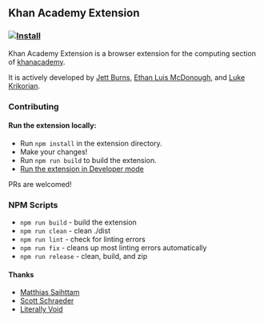## Khan Academy Extension
### [![Install](https://developer.chrome.com/webstore/images/ChromeWebStore_Badge_v2_206x58.png)](https://chrome.google.com/webstore/detail/the-khan-academy-extensio/gniggljddhajnfbkjndcgnomkddfcial)
Khan Academy Extension is a browser extension for the computing section of [khanacademy](https://khanacademy.org).


It is actively developed by [Jett Burns](https://github.com/jettburns14), [Ethan Luis McDonough](https://github.com/EthanLuisMcDonough), and [Luke Krikorian](https://github.com/lukekrikorian).

### Contributing
#### Run the extension locally:
* Run `npm install` in the extension directory.
* Make your changes!
* Run `npm run build` to build the extension.
* [Run the extension in Developer mode](https://developer.chrome.com/extensions/getstarted#unpacked)

PRs are welcomed!


### NPM Scripts
* `npm run build` - build the extension
* `npm run clean` - clean ./dist
* `npm run lint` - check for linting errors
* `npm run fix` - cleans up most linting errors automatically
* `npm run release` - clean, build, and zip

#### Thanks
* [Matthias Saihttam](https://github.com/MatthiasSaihttam)
* [Scott Schraeder](https://github.com/CosignCosine)
* [Literally Void](https://github.com/LiterallyVoid)
